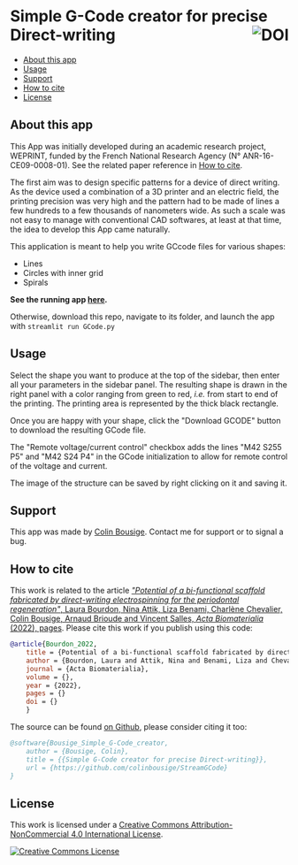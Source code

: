 # Simple G-Code creator for precise Direct-writing  <a href="https://zenodo.org/badge/latestdoi/417509535"><img src="https://zenodo.org/badge/417509535.svg" alt="DOI" align="right"></a>


- [About this app](#about-this-app)
- [Usage](#usage)
- [Support](#support)
- [How to cite](#how-to-cite)
- [License](#license)

## About this app

This App was initially developed during an academic research project, WEPRINT, funded by the French National Research Agency (N° ANR-16-CE09-0008-01). See the related paper reference in [How to cite](#how-to-cite).

The first aim was to design specific patterns for a device of direct writing. As the device used a combination of a 3D printer and an electric field, the printing precision was very high and the pattern had to be made of lines a few hundreds to a few thousands of nanometers wide. As such a scale was not easy to manage with conventional CAD softwares, at least at that time, the idea to develop this App came naturally.

This application is meant to help you write GCcode files for various shapes:

- Lines
- Circles with inner grid
- Spirals

**See the running app [here](https://share.streamlit.io/colinbousige/streamgcode/GCode.py).**

Otherwise, download this repo, navigate to its folder, and launch the app with `streamlit run GCode.py`

## Usage

Select the shape you want to produce at the top of the sidebar, then enter all your parameters in the sidebar panel. The resulting shape is drawn in the right panel with a color ranging from green to red, *i.e.* from start to end of the printing. The printing area is represented by the thick black rectangle.

Once you are happy with your shape, click the "Download GCODE" button to download the resulting GCode file.

The "Remote voltage/current control" checkbox adds the lines "M42 S255 P5" and "M42 S24 P4" in the GCode initialization to allow for remote control of the voltage and current.

The image of the structure can be saved by right clicking on it and saving it.

## Support

This app was made by [Colin Bousige](mailto:colin.bousige@cnrs.fr). Contact me for support or to signal a bug.

## How to cite

This work is related to the article [*"Potential of a bi-functional scaffold fabricated by direct-writing electrospinning for the periodontal regeneration"*, Laura Bourdon, Nina Attik, Liza Benami, Charlène Chevalier, Colin Bousige, Arnaud Brioude and Vincent Salles, *Acta Biomaterialia* (2022), pages](http://doi.org/the_doi). Please cite this work if you publish using this code:

```bibtex
@article{Bourdon_2022,
    title = {Potential of a bi-functional scaffold fabricated by direct-writing electrospinning for the periodontal regeneration},
    author = {Bourdon, Laura and Attik, Nina and Benami, Liza and Chevalier, Charlène and Bousige, Colin and Brioude, Arnaud and Salles, Vincent},
    journal = {Acta Biomaterialia},
    volume = {},
    year = {2022},
    pages = {}
    doi = {}
    }
```

The source can be found [on Github](https://github.com/colinbousige/StreamGCode), please consider citing it too:

```bibtex
@software{Bousige_Simple_G-Code_creator,
    author = {Bousige, Colin},
    title = {{Simple G-Code creator for precise Direct-writing}},
    url = {https://github.com/colinbousige/StreamGCode}
}
```

## License

This work is licensed under a <a rel="license" href="http://creativecommons.org/licenses/by-nc/4.0/">Creative Commons Attribution-NonCommercial 4.0 International License</a>.

<a rel="license" href="http://creativecommons.org/licenses/by-nc/4.0/"><img alt="Creative Commons License" style="border-width:0" src="https://i.creativecommons.org/l/by-nc/4.0/88x31.png" /></a>

